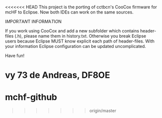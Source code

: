 <<<<<<< HEAD
This project is the porting of cctbcn's CooCox firmware for mcHF
to Eclipse. Now both IDEs can work on the same sources.


I*M*P*O*R*T*A*N*T I*N*F*O*R*M*A*T*I*O*N

If you work using CooCox and add a new subfolder which contains header-files (.h),
please name them in history.txt. Otherwise you break Eclipse users because Eclipse
MUST know explicit each path of header-files. With your information Eclipse
configuration can be updated uncomplicated.

Have fun!

vy 73 de
Andreas, DF8OE
=======
# mchf-github
>>>>>>> origin/master
